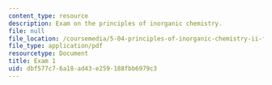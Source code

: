 ```yaml
---
content_type: resource
description: Exam on the principles of inorganic chemistry.
file: null
file_location: /coursemedia/5-04-principles-of-inorganic-chemistry-ii-fall-2008/dbf577c76a18ad43e259188fbb6979c3_exam_1.pdf
file_type: application/pdf
resourcetype: Document
title: Exam 1
uid: dbf577c7-6a18-ad43-e259-188fbb6979c3
---
```

